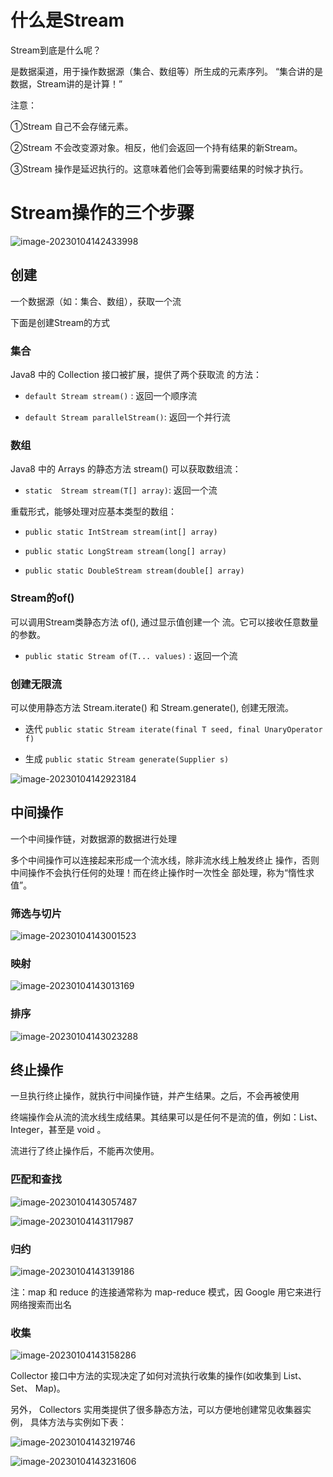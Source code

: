# 什么是Stream

Stream到底是什么呢？ 

是数据渠道，用于操作数据源（集合、数组等）所生成的元素序列。 “集合讲的是数据，Stream讲的是计算！” 

注意： 

①Stream 自己不会存储元素。 

②Stream 不会改变源对象。相反，他们会返回一个持有结果的新Stream。 

③Stream 操作是延迟执行的。这意味着他们会等到需要结果的时候才执行。

# Stream操作的三个步骤

![image-20230104142433998](2-Stream%20API.assets/image-20230104142433998.png)

## 创建

一个数据源（如：集合、数组），获取一个流

下面是创建Stream的方式

### 集合

Java8 中的 Collection 接口被扩展，提供了两个获取流 的方法：

- `default Stream stream()` : 返回一个顺序流

- `default Stream parallelStream()`: 返回一个并行流

### 数组

Java8 中的 Arrays 的静态方法 stream() 可以获取数组流： 

- `static  Stream stream(T[] array)`: 返回一个流

重载形式，能够处理对应基本类型的数组：

- `public static IntStream stream(int[] array) `

- `public static LongStream stream(long[] array) `

- `public static DoubleStream stream(double[] array)`

### Stream的of()

可以调用Stream类静态方法 of(), 通过显示值创建一个 流。它可以接收任意数量的参数。 

- `public static Stream of(T... values)` : 返回一个流

### 创建无限流

可以使用静态方法 Stream.iterate() 和 Stream.generate(),  创建无限流。 

- 迭代 `public static Stream iterate(final T seed, final UnaryOperator f)  `

- 生成 `public static Stream generate(Supplier s)`

![image-20230104142923184](2-Stream%20API.assets/image-20230104142923184.png)



## 中间操作

一个中间操作链，对数据源的数据进行处理

多个中间操作可以连接起来形成一个流水线，除非流水线上触发终止 操作，否则中间操作不会执行任何的处理！而在终止操作时一次性全 部处理，称为“惰性求值”。

### 筛选与切片

![image-20230104143001523](2-Stream%20API.assets/image-20230104143001523.png)

### 映射

![image-20230104143013169](2-Stream%20API.assets/image-20230104143013169.png)

### 排序

![image-20230104143023288](2-Stream%20API.assets/image-20230104143023288.png)





## 终止操作

一旦执行终止操作，就执行中间操作链，并产生结果。之后，不会再被使用

终端操作会从流的流水线生成结果。其结果可以是任何不是流的值，例如：List、Integer，甚至是 void 。

 流进行了终止操作后，不能再次使用。

### 匹配和查找

![image-20230104143057487](2-Stream%20API.assets/image-20230104143057487.png)

![image-20230104143117987](2-Stream%20API.assets/image-20230104143117987-16728138786483.png)

### 归约

![image-20230104143139186](2-Stream%20API.assets/image-20230104143139186.png)

注：map 和 reduce 的连接通常称为 map-reduce 模式，因 Google  用它来进行网络搜索而出名

### 收集

![image-20230104143158286](2-Stream%20API.assets/image-20230104143158286.png)

Collector 接口中方法的实现决定了如何对流执行收集的操作(如收集到 List、Set、 Map)。 

另外， Collectors 实用类提供了很多静态方法，可以方便地创建常见收集器实例， 具体方法与实例如下表：

![image-20230104143219746](2-Stream%20API.assets/image-20230104143219746.png)

![image-20230104143231606](2-Stream%20API.assets/image-20230104143231606.png)

